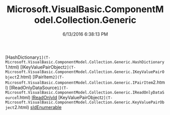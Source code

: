﻿---
title: Microsoft.VisualBasic.ComponentModel.Collection.Generic
date: 6/13/2016 6:38:13 PM
---

[HashDictionary`1](T-Microsoft.VisualBasic.ComponentModel.Collection.Generic.HashDictionary`1.html)
[IKeyValuePairObject`2](T-Microsoft.VisualBasic.ComponentModel.Collection.Generic.IKeyValuePairObject`2.html)
[IPairItem`2](T-Microsoft.VisualBasic.ComponentModel.Collection.Generic.IPairItem`2.html)
[IReadOnlyDataSource`1](T-Microsoft.VisualBasic.ComponentModel.Collection.Generic.IReadOnlyDataSource`1.html)
[IReadOnlyId](T-Microsoft.VisualBasic.ComponentModel.Collection.Generic.IReadOnlyId.html)
[KeyValuePairObject`2](T-Microsoft.VisualBasic.ComponentModel.Collection.Generic.KeyValuePairObject`2.html)
[sIdEnumerable](T-Microsoft.VisualBasic.ComponentModel.Collection.Generic.sIdEnumerable.html)
